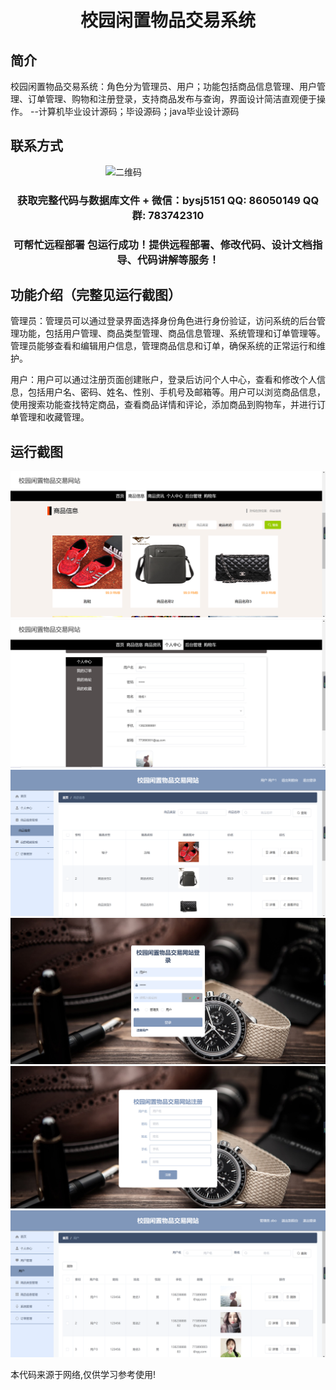 <p><h1 align="center">校园闲置物品交易系统</h1></p>

## 简介
校园闲置物品交易系统：角色分为管理员、用户；功能包括商品信息管理、用户管理、订单管理、购物和注册登录，支持商品发布与查询，界面设计简洁直观便于操作。    --计算机毕业设计源码；毕设源码；java毕业设计源码


## 联系方式
<img src="https://bs-1329754181.cos.ap-shanghai.myqcloud.com/wx.jpg" alt="二维码" style="display: block; margin: 0 auto;" width="200px">
<p><h3 align="center">获取完整代码与数据库文件 + 微信：bysj5151 QQ: 86050149 QQ群: 783742310</h3></p>
<p><h3 align="center">可帮忙远程部署 包运行成功！提供远程部署、修改代码、设计文档指导、代码讲解等服务！</h3></p>

## 功能介绍（完整见运行截图）
管理员：管理员可以通过登录界面选择身份角色进行身份验证，访问系统的后台管理功能，包括用户管理、商品类型管理、商品信息管理、系统管理和订单管理等。管理员能够查看和编辑用户信息，管理商品信息和订单，确保系统的正常运行和维护。

用户：用户可以通过注册页面创建账户，登录后访问个人中心，查看和修改个人信息，包括用户名、密码、姓名、性别、手机号及邮箱等。用户可以浏览商品信息，使用搜索功能查找特定商品，查看商品详情和评论，添加商品到购物车，并进行订单管理和收藏管理。


## 运行截图
![](imgs/588112-20220703185611161-1488959100.png)
![](imgs/588112-20220703185620998-1523980486.png)
![](imgs/588112-20220703185625984-872472491.png)
![](imgs/588112-20220703185629668-1061939511.png)
![](imgs/588112-20220703185635157-1903491314.png)
![](imgs/588112-20220703185722662-2064204540.png)

<p>本代码来源于网络,仅供学习参考使用!</p>
